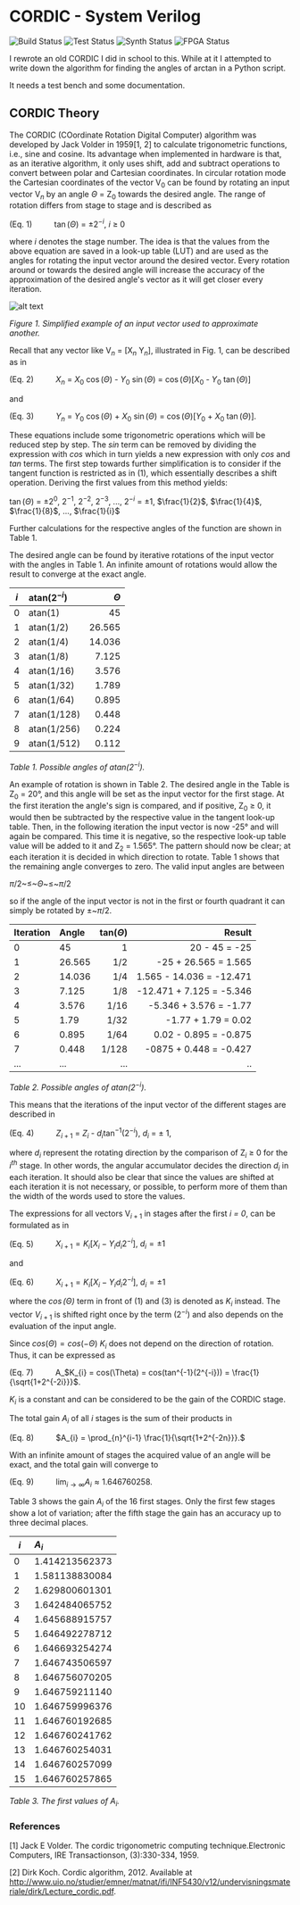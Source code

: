 # CORDIC - System Verilog

![Build Status](https://img.shields.io/badge/build-passes-lightgrey)
![Test  Status](https://img.shields.io/badge/test-N/A-lightgrey)
![Synth Status](https://img.shields.io/badge/synthesis-passes-lightgrey)
![FPGA  Status](https://img.shields.io/badge/fpga-passes-lightgrey)

I rewrote an old CORDIC I did in school to this. While at it I attempted to write down the algorithm for finding the angles of arctan in a Python script.

It needs a test bench and some documentation.

## CORDIC Theory

The CORDIC (COordinate Rotation Digital Computer) algorithm was developed by Jack Volder in 1959[1, 2] to calculate trigonometric functions, i.e., sine and cosine. Its advantage when implemented in hardware is that, as an iterative algorithm, it only uses shift, add and subtract operations to convert between polar and Cartesian coordinates. In circular rotation mode the Cartesian coordinates of the vector V$_{0}$ can be found by rotating an input vector V$_{n}$ by an angle $\Theta$ = Z$_{0}$ towards the desired angle. The range of rotation differs from stage to stage and is described as

(Eq. 1)          $\tan(\Theta)$ = ±$2^{-i}$, *i* $\geq$ 0


where *i* denotes the stage number. The idea is that the values from the above equation are saved in a look-up table (LUT) and are used as the angles for rotating the input vector around the desired vector. Every rotation around or towards the desired angle will increase the accuracy of the approximation of the desired angle's vector as it will get closer every iteration.

![alt text](https://github.com/akerlund/rtl_common_design/blob/master/math/cordic/cordic-vectors.png)

*Figure 1. Simplified example of an input vector used to approximate another.*

Recall that any vector like V$_{n}$ = [X$_{n}$ Y$_{n}$], illustrated in Fig. 1, can be described as in


(Eq. 2)          $X_n$ = $X_0$ $\cos(\Theta)$ - $Y_0$ $\sin(\Theta)$ = $\cos(\Theta)$[$X_0$ - $Y_0$ $\tan(\Theta)$]

and

(Eq. 3)          $Y_n$ = $Y_0$ $\cos(\Theta)$ + $X_0$ $\sin(\Theta)$ = $\cos(\Theta)$[$Y_0$ + $X_0$ $\tan(\Theta)$].

These equations include some trigonometric operations which will be reduced step by step. The *sin* term can be removed by dividing the expression with *cos* which in turn yields a new expression with only *cos* and *tan* terms. The first step towards further simplification is to consider if the tangent function is restricted as in (1), which essentially describes a shift operation. Deriving the first values from this method yields:

$\tan(\Theta)$ = ±$2^{0}$, $2^{-1}$, $2^{-2}$, $2^{-3}$, ..., $2^{-i}$ = ±1, $\frac{1}{2}$, $\frac{1}{4}$, $\frac{1}{8}$, ..., $\frac{1}{i}$

Further calculations for the respective angles of the function are shown in Table 1.

The desired angle can be found by iterative rotations of the input vector with the angles in Table 1. An infinite amount of rotations would allow the result to converge at the exact angle.

| *i* | atan(2$^{-i}$) | $\Theta$ |
| -   | :-             |       -: |
| 0   | atan(1)        | 45       |
| 1   | atan(1/2)      | 26.565   |
| 2   | atan(1/4)      | 14.036   |
| 3   | atan(1/8)      | 7.125    |
| 4   | atan(1/16)     | 3.576    |
| 5   | atan(1/32)     | 1.789    |
| 6   | atan(1/64)     | 0.895    |
| 7   | atan(1/128)    | 0.448    |
| 8   | atan(1/256)    | 0.224    |
| 9   | atan(1/512)    | 0.112    |

*Table 1. Possible angles of atan(2$^{-i}$).*

An example of rotation is shown in Table 2. The desired angle in the Table is Z$_{0}$ = 20°, and this angle will be set as the input vector for the first stage. At the first iteration the angle's sign is compared, and if positive, Z$_{0}$ $\geq$ 0, it would then be subtracted by the respective value in the tangent look-up table. Then, in the following iteration the input vector is now -25° and will again be compared. This time it is negative, so the respective look-up table value will be added to it and Z$_{2}$ = 1.565°. The pattern should now be clear; at each iteration it is decided in which direction to rotate. Table 1 shows that the remaining angle converges to zero. The valid input angles are between

$\pi$/2~$\leq$~$\Theta$~$\leq$~$\pi$/2

so if the angle of the input vector is not in the first or fourth quadrant it can simply be rotated by $±$~$\pi$/2.

Iteration | Angle  | tan($\Theta$) | Result                   |
| -       | :-     |       -:      |                       -: |
| 0       | 45     | 1             | 20 - 45 = -25            |
| 1       | 26.565 | 1/2           | -25 + 26.565 = 1.565     |
| 2       | 14.036 | 1/4           | 1.565 - 14.036 = -12.471 |
| 3       | 7.125  | 1/8           | -12.471 + 7.125 = -5.346 |
| 4       | 3.576  | 1/16          | -5.346 + 3.576 = -1.77   |
| 5       | 1.79   | 1/32          | -1.77 + 1.79 = 0.02      |
| 6       | 0.895  | 1/64          | 0.02 - 0.895 = -0.875    |
| 7       | 0.448  | 1/128         | -0875 + 0.448 = -0.427   |
| ...     | ...    | ...           | ..                       |
*Table 2. Possible angles of atan(2$^{-i}$).*

This means that the iterations of the input vector of the different stages are described in

(Eq. 4)          $Z_{i+1}$ = $Z_{i}$ - $d_{i}$$\tan^{-1}(2^{-i})$, $d_{i}$ = ± 1,

where $d_{i}$ represent the rotating direction by the comparison of Z$_{i}$ $\geq$ 0 for the $i^{th}$ stage. In other words, the angular accumulator decides the direction $d_{i}$ in each iteration. It should also be clear that since the values are shifted at each iteration it is not necessary, or possible, to perform more of them than the width of the words used to store the values.

The expressions for all vectors V$_{i+1}$ in stages after the first *i = 0*, can be formulated as in

(Eq. 5)          $X_{i+1} = K_{i}[X_{i} - Y_{i}d_{i}2^{-i}],~d_{i} = ± 1$

and

(Eq. 6)          $X_{i+1} = K_{i}[X_{i} - Y_{i}d_{i}2^{-i}],~d_{i} = ± 1$

where the *$\cos(\Theta)$* term in front of (1) and (3) is denoted as ${K_{i}}$ instead. The vector $V_{i+1}$ is shifted right once by the term ($2^{-i}$) and also depends on the evaluation of the input angle.

Since $cos(\Theta) = cos(-\Theta)$ *$K_{i}$* does not depend on the direction of rotation. Thus, it can be expressed as

(Eq. 7)          A_$K_{i} = cos(\Theta) = cos(tan^{-1}(2^{-i})) = \frac{1}{\sqrt{1+2^{-2i}}}$.

$K_{i}$ is a constant and can be considered to be the gain of the CORDIC stage.

The total gain $A_{i}$ of all *i* stages is the sum of their products in

(Eq. 8)          $A_{i} = \prod_{n}^{i-1} \frac{1}{\sqrt{1+2^{-2n}}}.$


With an infinite amount of stages the acquired value of an angle will be exact, and the total gain will converge to

(Eq. 9)          $\lim_{i\to\infty} A_{i} \approx 1.646760258.$

Table 3 shows the gain $A_{i}$ of the 16 first stages. Only the first few stages show a lot of variation; after the fifth stage the gain has an accuracy up to three decimal places.

| *i* | $A_{i}$        |
| -   | :-             |
| 0   | 1.414213562373 |
| 1   | 1.581138830084 |
| 2   | 1.629800601301 |
| 3   | 1.642484065752 |
| 4   | 1.645688915757 |
| 5   | 1.646492278712 |
| 6   | 1.646693254274 |
| 7   | 1.646743506597 |
| 8   | 1.646756070205 |
| 9   | 1.646759211140 |
| 10  | 1.646759996376 |
| 11  | 1.646760192685 |
| 12  | 1.646760241762 |
| 13  | 1.646760254031 |
| 14  | 1.646760257099 |
| 15  | 1.646760257865 |
*Table 3. The first values of A$_{i}$.*




### References
[1] Jack E Volder. The cordic trigonometric computing technique.Electronic Computers, IRE Transactionson, (3):330-334, 1959.

[2] Dirk  Koch. Cordic algorithm, 2012. Available at http://www.uio.no/studier/emner/matnat/ifi/INF5430/v12/undervisningsmateriale/dirk/Lecture_cordic.pdf.
